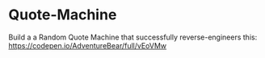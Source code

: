 # Quote-Machine
Build a  a Random Quote Machine that successfully reverse-engineers this: https://codepen.io/AdventureBear/full/vEoVMw
